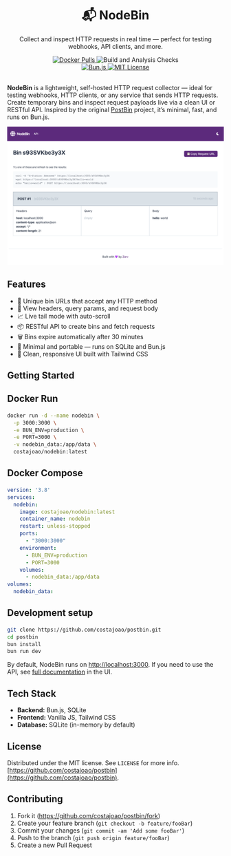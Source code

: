 <p align="center">
  <h1 align="center">📬 NodeBin</h1>
</p>

<p align="center">
  Collect and inspect HTTP requests in real time — perfect for testing webhooks, API clients, and more.
</p>

<p align="center">
  <a title="Docker Pulls" href="https://hub.docker.com/r/costajoao/nodebin">
    <img src="https://img.shields.io/docker/pulls/costajoao/nodebin?style=flat&logo=docker&logoColor=FFFFFF&label=Docker%20Pulls&labelColor=0db7ed" alt="Docker Pulls" />
  </a>
  <img src="https://github.com/costajoao/nodebin/actions/workflows/build.yml/badge.svg?style=flat" alt="Build and Analysis Checks" />
  <br />
  <a href="https://bun.sh">
    <img src="https://img.shields.io/badge/Bun-%23000000.svg?style=flat&logo=bun&logoColor=white" alt="Bun.js" />
  </a>
  <a title="MIT License" href="LICENSE">
    <img src="https://img.shields.io/badge/license-MIT-blue" alt="MIT License" />
  </a>
  <br />
  <br />
</p>

**NodeBin** is a lightweight, self-hosted HTTP request collector — ideal for testing webhooks, HTTP clients, or any service that sends HTTP requests. Create temporary bins and inspect request payloads live via a clean UI or RESTful API. Inspired by the original [PostBin](https://postb.in) project, it’s minimal, fast, and runs on Bun.js.

![](public/img/screenshot.png)

## Features

- 🔗 Unique bin URLs that accept any HTTP method
- 🧪 View headers, query params, and request body
- 📈 Live tail mode with auto-scroll
- 📦 RESTful API to create bins and fetch requests
- 🗑️ Bins expire automatically after 30 minutes
- 🧼 Minimal and portable — runs on SQLite and Bun.js
- 🎨 Clean, responsive UI built with Tailwind CSS

## Getting Started

## Docker Run

```bash
docker run -d --name nodebin \
  -p 3000:3000 \
  -e BUN_ENV=production \
  -e PORT=3000 \
  -v nodebin_data:/app/data \
  costajoao/nodebin:latest
```

## Docker Compose

```yaml
version: '3.8'
services:
  nodebin:
    image: costajoao/nodebin:latest
    container_name: nodebin
    restart: unless-stopped
    ports:
      - "3000:3000"
    environment:
      - BUN_ENV=production
      - PORT=3000
    volumes:
      - nodebin_data:/app/data
volumes:
  nodebin_data:
```

## Development setup

```sh
git clone https://github.com/costajoao/postbin.git
cd postbin
bun install
bun run dev
```

By default, NodeBin runs on [http://localhost:3000](http://localhost:3000). If you need to use the API, see [full documentation](http://localhost:3000/api) in the UI.

## Tech Stack

- **Backend:** Bun.js, SQLite
- **Frontend:** Vanilla JS, Tailwind CSS
- **Database:** SQLite (in-memory by default)

## License

Distributed under the MIT license. See `LICENSE` for more info.  
[https://github.com/costajoao/postbin](https://github.com/costajoao/postbin).

## Contributing

1. Fork it (<https://github.com/costajoao/postbin/fork>)
2. Create your feature branch (`git checkout -b feature/fooBar`)
3. Commit your changes (`git commit -am 'Add some fooBar'`)
4. Push to the branch (`git push origin feature/fooBar`)
5. Create a new Pull Request
